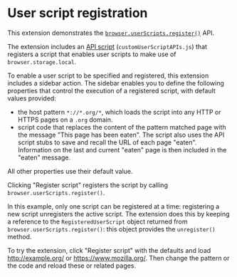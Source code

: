 # User script registration

This extension demonstrates the [`browser.userScripts.register()`](https://wiki.developer.mozilla.org/en-US/docs/Mozilla/Add-ons/WebExtensions/API/userScripts/Register) API.  

The extension includes an [API script](https://wiki.developer.mozilla.org/en-US/docs/Mozilla/Add-ons/WebExtensions/manifest.json/user_scripts) (`customUserScriptAPIs.js`) that registers a script that enables user scripts to make use of `browser.storage.local`. 

To enable a user script to be specified and registered, this extension includes a sidebar action. The sidebar enables you to define the following properties that control the execution of a registered script, with default values provided:

* the host pattern `*://*.org/*`, which loads the script into any HTTP or HTTPS pages on a `.org` domain.
* script code that replaces the content of the pattern matched page with the message "This page has been eaten". The script also uses the API script stubs to save and recall the URL of each page "eaten". Information on the last and current "eaten" page is then included in the "eaten" message.

All other properties use their default value.

Clicking "Register script" registers the script by calling `browser.userScripts.register()`.

In this example, only one script can be registered at a time: registering a new script unregisters the active script. The extension does this by keeping a reference to the `RegisteredUserScript` object returned from `browser.userScripts.register()`: this object provides the `unregister()` method.

To try the extension, click "Register script" with the defaults and load http://example.org/ or 
https://www.mozilla.org/. Then change the pattern or the code and reload these or related pages.
